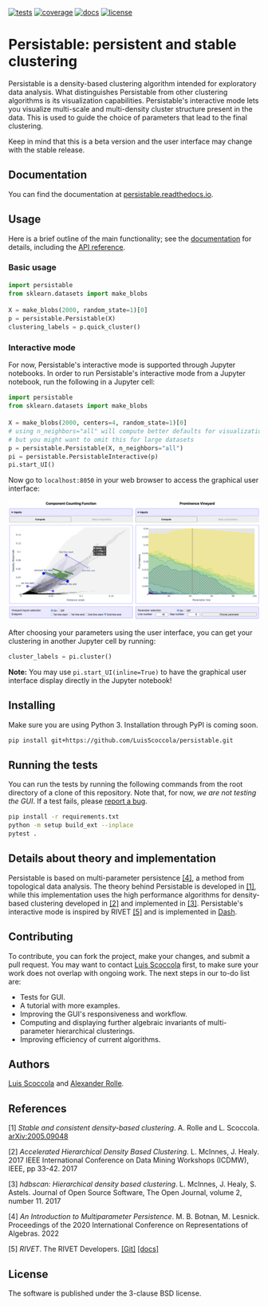 [![tests](https://github.com/LuisScoccola/persistable/actions/workflows/run_tests.yaml/badge.svg)](https://github.com/LuisScoccola/persistable/actions/workflows/run_tests.yaml)
[![coverage](https://codecov.io/gh/LuisScoccola/persistable/branch/main/graph/badge.svg)](https://codecov.io/gh/LuisScoccola/persistable)
[![docs](https://readthedocs.org/projects/persistable/badge/?version=latest)](https://persistable.readthedocs.io/)
[![license](https://img.shields.io/github/license/LuisScoccola/persistable)](https://github.com/LuisScoccola/persistable/blob/main/LICENSE)

# Persistable: persistent and stable clustering

Persistable is a density-based clustering algorithm intended for exploratory data analysis.
What distinguishes Persistable from other clustering algorithms is its visualization capabilities.
Persistable's interactive mode lets you visualize multi-scale and multi-density cluster structure present in the data.
This is used to guide the choice of parameters that lead to the final clustering.

Keep in mind that this is a beta version and the user interface may change with the stable release.


## Documentation

You can find the documentation at [persistable.readthedocs.io](https://persistable.readthedocs.io/).


## Usage

Here is a brief outline of the main functionality; see the [documentation](https://persistable.readthedocs.io/) for details, including the [API reference](https://persistable.readthedocs.io/en/latest/api.html).

### Basic usage

```python
import persistable
from sklearn.datasets import make_blobs

X = make_blobs(2000, random_state=1)[0]
p = persistable.Persistable(X)
clustering_labels = p.quick_cluster()
```


### Interactive mode 

For now, Persistable's interactive mode is supported through Jupyter notebooks.
In order to run Persistable's interactive mode from a Jupyter notebook, run the following in a Jupyter cell:

```python
import persistable
from sklearn.datasets import make_blobs

X = make_blobs(2000, centers=4, random_state=1)[0]
# using n_neighbors="all" will compute better defaults for visualization,
# but you might want to omit this for large datasets
p = persistable.Persistable(X, n_neighbors="all")
pi = persistable.PersistableInteractive(p)
pi.start_UI()
```

Now go to `localhost:8050` in your web browser to access the graphical user interface:

![Alt text](docs/pictures/GUI.png?raw=true)

After choosing your parameters using the user interface, you can get your clustering in another Jupyter cell by running:

```python
cluster_labels = pi.cluster()
```

**Note:** You may use `pi.start_UI(inline=True)` to have the graphical user interface display directly in the Jupyter notebook!


## Installing

Make sure you are using Python 3.
Installation through PyPI is coming soon.

```bash
pip install git+https://github.com/LuisScoccola/persistable.git
```


## Running the tests

You can run the tests by running the following commands from the root directory of a clone of this repository.
Note that, for now, *we are not testing the GUI*.
If a test fails, please [report a bug](https://github.com/LuisScoccola/persistable/issues).

```bash
pip install -r requirements.txt
python -m setup build_ext --inplace
pytest .
```


## Details about theory and implementation

Persistable is based on multi-parameter persistence [[4]](#4), a method from topological data analysis.
The theory behind Persistable is developed in [[1]](#1), while this implementation uses the high performance algorithms for density-based clustering developed in [[2]](#2) and implemented in [[3]](#3).
Persistable's interactive mode is inspired by RIVET [[5]](#5) and is implemented in [Dash](https://dash.plotly.com/).


## Contributing

To contribute, you can fork the project, make your changes, and submit a pull request.
You may want to contact [Luis Scoccola](https://luisscoccola.github.io/) first, to make sure your work does not overlap with ongoing work.
The next steps in our to-do list are:
- Tests for GUI.
- A tutorial with more examples.
- Improving the GUI's responsiveness and workflow.
- Computing and displaying further algebraic invariants of multi-parameter hierarchical clusterings.
- Improving efficiency of current algorithms.


## Authors

[Luis Scoccola](https://luisscoccola.github.io/) and [Alexander Rolle](https://alexanderrolle.github.io/).


## References

<a id="1">[1]</a> 
*Stable and consistent density-based clustering*. A. Rolle and L. Scoccola. [arXiv:2005.09048](https://arxiv.org/abs/2005.09048)

<a id="2">[2]</a> 
*Accelerated Hierarchical Density Based Clustering*. L. McInnes, J. Healy. 2017 IEEE International Conference on Data Mining Workshops (ICDMW), IEEE, pp 33-42. 2017

<a id="3">[3]</a> 
*hdbscan: Hierarchical density based clustering*. L. McInnes, J. Healy, S. Astels. Journal of Open Source Software, The Open Journal, volume 2, number 11. 2017

<a id="4">[4]</a> 
*An Introduction to Multiparameter Persistence*. M. B. Botnan, M. Lesnick. Proceedings of the 2020 International Conference on Representations of Algebras. 2022

<a id="5">[5]</a> 
*RIVET*. The RIVET Developers. [[Git]](https://github.com/rivetTDA/rivet) [[docs]](https://rivet.readthedocs.io/en/latest/index.html)

<!---
<a id="4">[4]</a> 
*Density-based clustering based on hierarchical density estimates*. R. J. G. B. Campello, D. Moulavi, and J. Sander. Advances in Knowledge Discovery and Data Mining, volume 7819 of Lecture Notes in Computer Science, pp. 160-172. Springer, 2013.
-->


## License

The software is published under the 3-clause BSD license.
